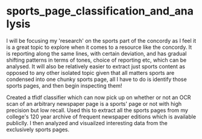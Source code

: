 # sports_page_classification_and_analysis

I will be focusing my 'research' on the sports part of the concordy as I feel it is a great topic to explore when it comes to a resource like the concordy. It is reporting along the same lines, with certain deviation, and has gradual shifting patterns in terms of tones, choice of reporting etc, which can be analysed. It will also be relatively easier to extract just sports content as opposed to any other isolated topic given that all matters sports are condensed into one chunky sports page, all I have to do is identify those sports pages, and then begin inspecting them!

Created a tfidf classifier which can now pick up on whether or not an OCR scan of an arbitrary newspaper page is a sports' page or not with high precision but low recall. Used this to extract all the sports pages from my college's 120 year archive of frequent newspaper editions which is available publiclly. I then analyzed and visuailzed interesting data from the exclusively sports pages.
